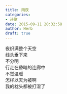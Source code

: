 ```yaml
---  
title: 雨夜  
categories:  
- 诗歌  
date: 2015-09-11 20:32:58  
author: Herb  
draft: true
---    
```

夜织满整个天空    
线头垂下来    
不分明    
行走在昏暗的连廊中    
不觉温暖    
怎样以天为被啊    
我的枕头都被打湿了  
